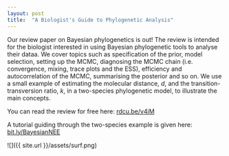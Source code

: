 ```yaml
---
layout: post
title:  "A Biologist's Guide to Phylogenetic Analysis"
---
```

Our review paper on Bayesian phylogenetics is out! The review is intended for the biologist interested in using Bayesian phylogenetic tools to analyse their dataa. We cover topics such as specification of the prior, model selection, setting up the MCMC, diagnosing the MCMC chain (i.e. convergence, mixing, trace plots and the ESS), efficiency and autocorrelation of the MCMC, summarising the posterior and so on. We use a small example of estimating the molecular distance, _d_, and the transition-transversion ratio, _k_, in a two-species phylogenetic model, to illustrate the main concepts.

You can read the review for free here: [rdcu.be/v4jM](http://rdcu.be/v4jM) 

A tutorial guiding through the two-species example is given here: [bit.ly/BayesianNEE](http://bit.ly/BayesianNEE)

![]({{ site.url }}/assets/surf.png) 
